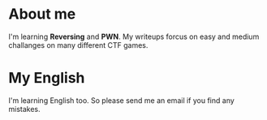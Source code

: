 # About me
I'm learning __Reversing__ and __PWN__. My writeups forcus on easy and medium challanges on many different CTF games.

# My English
I'm learning English too. So please send me an email if you find any mistakes.
